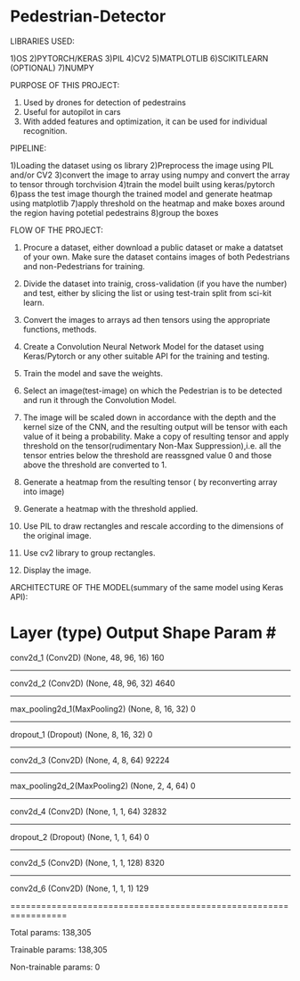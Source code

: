 # Pedestrian-Detector
LIBRARIES USED:

1)OS
2)PYTORCH/KERAS
3)PIL
4)CV2
5)MATPLOTLIB
6)SCIKITLEARN (OPTIONAL)
7)NUMPY

PURPOSE OF THIS PROJECT:

1) Used by drones for detection of pedestrains
2) Useful for autopilot in cars
3) With added features and optimization, it can be used for individual recognition.

PIPELINE:

1)Loading the dataset using os library
2)Preprocess the image using PIL and/or CV2
3)convert the image to array using numpy and convert the array to tensor through torchvision
4)train the model built using keras/pytorch
6)pass the test image thourgh the trained model and generate heatmap using matplotlib
7)apply threshold on the heatmap and make boxes around the region having potetial pedestrains
8)group the boxes


FLOW OF THE PROJECT:

1) Procure a dataset, either download a public dataset or make a datatset of your own.
   	Make sure the dataset contains images of both Pedestrians and non-Pedestrians for training.

2) Divide the dataset into trainig, cross-validation (if you have the number) and test, either by slicing the list or
	using test-train split from sci-kit learn.

3) Convert the images to arrays ad then tensors using the appropriate functions, methods.

4) Create a Convolution Neural Network Model for the dataset using Keras/Pytorch or any other suitable API for the training and testing.

5) Train the model and save the weights.

6) Select an image(test-image) on which the Pedestrian is to be detected and run it through the Convolution Model.

7) The image will be scaled down in accordance with the depth and the kernel size of the CNN, and the resulting output will be tensor with each value of it being a probability. Make a copy of resulting tensor and apply threshold on the tensor(rudimentary Non-Max Suppression),i.e. all the tensor entries below the threshold are reassgned value 0 and those above the threshold are converted to 1. 

8) Generate a heatmap from the resulting tensor ( by reconverting array into image)

9) Generate a heatmap with the threshold applied.

10) Use PIL to draw rectangles and rescale according to the dimensions of the original image.

11) Use cv2 library to group rectangles.

12) Display the image. 

ARCHITECTURE OF THE MODEL(summary of the same model using Keras API):

Layer (type)                      	Output Shape                   Param # 
=================================================================
conv2d_1 (Conv2D)            		(None, 48, 96, 16)             160 
_________________________________________________________________
conv2d_2 (Conv2D)                 	(None, 48, 96, 32)             4640 
_________________________________________________________________
max_pooling2d_1(MaxPooling2)      	(None, 8, 16, 32)              0 
_________________________________________________________________
dropout_1 (Dropout)              	(None, 8, 16, 32)              0 
_________________________________________________________________
conv2d_3 (Conv2D)                 	(None, 4, 8, 64)               92224 
_________________________________________________________________
max_pooling2d_2(MaxPooling2)      	(None, 2, 4, 64)               0 
_________________________________________________________________
conv2d_4 (Conv2D)                 	(None, 1, 1, 64)               32832 
_________________________________________________________________
dropout_2 (Dropout)               	(None, 1, 1, 64)               0 
_________________________________________________________________
conv2d_5 (Conv2D)                 	(None, 1, 1, 128)              8320 
_________________________________________________________________
conv2d_6 (Conv2D)                 	(None, 1, 1, 1)                129 
        
=================================================================

Total params: 138,305

Trainable params: 138,305

Non-trainable params: 0

